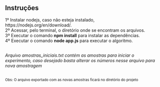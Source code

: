 ## Instruções

<p>
1º Instalar nodejs, caso não esteja instalado, https://nodejs.org/en/download/.<br/>
2º Acessar, pelo terminal, o diretório onde se encontram os arquivos.<br/>
3º Executar o comando <strong>npm install</strong> para instalar as dependências.<br/>
4º Executar o comando <strong>node app.js</strong> para executar o algoritmo.<br/><br/>

*Arquivo amostras_iniciais.txt contém as amostras para iniciar o experimento, caso desejado basta alterar os números nesse arquivo para nova amostragem*

<br/><small>Obs: O arquivo exportado com as novas amostras ficará no diretório do projeto</small>
</p>

